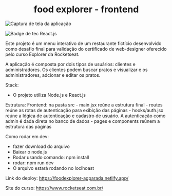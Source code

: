 <h1 align="center" font-family="Roboto, sans-serif">food explorer - frontend</h1>

![Captura de tela da aplicação](https://github.com/andregparada/food_explorer_frontend/assets/113139448/3e672adf-c933-4f5e-8f0d-b0fb61066532)

![Badge de tec React.js](https://img.shields.io/badge/React.js-blue)

Este projeto é um menu interativo de um restaurante fictício desenvolvido como desafio final para validação do certificado de web-designer oferecido pelo curso Explorer da Rocketseat.

A aplicação é composta por dois tipos de usuários: clientes e administradores. Os clientes podem buscar pratos e visualizar e os administradores, adcionar e editar os pratos.
 
Stack:
- O projeto utiliza Node.js e React.js

Estrutura:
  Frontend: na pasta src
    - main.jsx reúne a estrutura final
    - routes reúne as rotas de autenticação para exibição das páginas
    - hooks/auth.jsx reúne a lógica de autenticação e cadastro de usuário. A autenticação como admin é dada direta no banco de dados
    - pages e components reúnem a estrutura das páginas

Como rodar em dev:
  - fazer download do arquivo
  - Baixar o node.js
  - Rodar  usando comando: npm install
  - rodar: npm run dev
  - O arquivo estará rodando no loclhoast

 Link do deploy:
  https://foodexplorer-agparada.netlify.app/

Site do curso: https://www.rocketseat.com.br/

